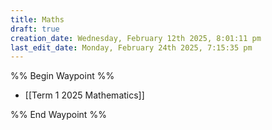 ```yaml
---
title: Maths
draft: true
creation_date: Wednesday, February 12th 2025, 8:01:11 pm
last_edit_date: Monday, February 24th 2025, 7:15:35 pm
---
```


%% Begin Waypoint %%
- [[Term 1 2025 Mathematics]]

%% End Waypoint %%
